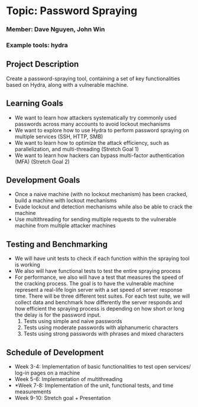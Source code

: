 # Topic: Password Spraying

### Member: Dave Nguyen, John Win

### Example tools: hydra

## Project Description

Create a password-spraying tool, containing a set of key functionalities based on Hydra, along with a vulnerable machine. 

## Learning Goals

- We want to learn how attackers systematically try commonly used passwords across many accounts to avoid lockout mechanisms
- We want to explore how to use Hydra to perform password spraying on multiple services (SSH, HTTP, SMB)
- We want to learn how to optimize the attack efficiency, such as parallelization, and multi-threading (Stretch Goal 1)
- We want to learn how hackers can bypass multi-factor authentication (MFA) (Stretch Goal 2)


## Development Goals

- Once a naive machine (with no lockout mechanism) has been cracked, build a machine with lockout mechanisms
- Evade lockout and detection mechanisms while also be able to crack the machine
- Use multithreading for sending multiple requests to the vulnerable machine from multiple attacker machines 


## Testing and Benchmarking

- We will have unit tests to check if each function within the spraying tool is working
- We also will have functional tests to test the entire spraying process
- For performance, we also will have a test that measures the speed of the cracking process. The goal is to have the vulnerable machine represent a real-life login server with a set speed of server response time. There will be three different test suites. For each test suite, we will collect data and benchmark how differently the server responds and how efficient the spraying process is depending on how short or long the delay is for the password input. 
  1. Tests using simple and naive passwords 
  2. Tests using moderate passwords with alphanumeric characters
  3. Tests using strong passwords with phrases and mixed characters 


## Schedule of Development

- Week 3-4: Implementation of basic functionalities to test open services/ log-in pages on a machine
- Week 5-6: Implementation of multithreading
- *Week 7-8: Implementation of the unit, functional tests, and time measurements
- Week 9-10: Stretch goal + Presentation
